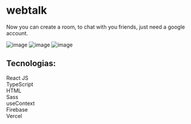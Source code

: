 # webtalk

Now you can create a room, to chat with you friends, just need a google account.

![image](https://user-images.githubusercontent.com/61881055/157930188-9582faa1-608b-4f52-aa74-1d5c2905ed28.png)
![image](https://user-images.githubusercontent.com/61881055/157930278-2868d3b5-56dc-4aec-a31b-02cf7fdac9ce.png)
![image](https://user-images.githubusercontent.com/61881055/158252304-3b91f4b0-0853-4fa8-acc0-9f15c0bc4210.png)



## Tecnologias:
React JS <br>
TypeScript <br>
HTML <br>
Sass <br>
useContext <br>
Firebase <br>
Vercel <br>
